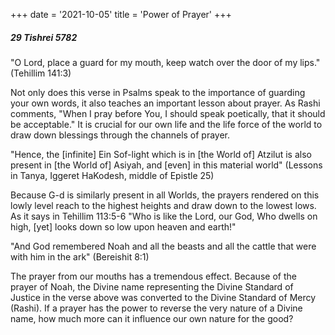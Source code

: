 +++
date = '2021-10-05'
title = 'Power of Prayer'
+++

##### 29 Tishrei 5782

"O Lord, place a guard for my mouth, keep watch over the door of my lips." (Tehillim 141:3)

Not only does this verse in Psalms speak to the importance of guarding your own words, it also teaches an important lesson about prayer. As Rashi comments, "When I pray before You, I should speak poetically, that it should be acceptable." It is crucial for our own life and the life force of the world to draw down blessings through the channels of prayer.

"Hence, the [infinite] Ein Sof-light which is in [the World of] Atzilut is also present in [the World of] Asiyah, and [even] in this material world" (Lessons in Tanya, Iggeret HaKodesh, middle of Epistle 25)

Because G-d is similarly present in all Worlds, the prayers rendered on this lowly level reach to the highest heights and draw down to the lowest lows. As it says in Tehillim 113:5-6 "Who is like the Lord, our God, Who dwells on high, [yet] looks down so low upon heaven and earth!"

"And God remembered Noah and all the beasts and all the cattle that were with him in the ark" (Bereishit 8:1)

The prayer from our mouths has a tremendous effect. Because of the prayer of Noah, the Divine name representing the Divine Standard of Justice in the verse above was converted to the Divine Standard of Mercy (Rashi). If a prayer has the power to reverse the very nature of a Divine name, how much more can it influence our own nature for the good?
